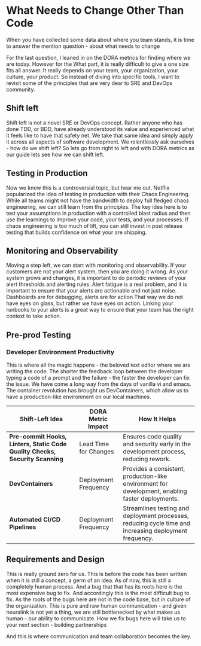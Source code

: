 # What Needs to Change Other Than Code
When you have collected some data about where you team stands, it is time to answer the mention question -  about what needs to change

For the last question, I leaned in on the DORA metrics for finding where we are today.
However for the What part, it is really difficult to give a one size fits all answer.
It really depends on your team, your organization, your culture, your product.
So instead of diving into specific tools, I want to revisit some of the principles that are very dear to SRE and DevOps community.

## Shift left
Shift left is not a novel SRE or DevOps concept.
Rather anyone who has done TDD, or BDD, have already understood its value and experienced what it feels like to have that safety net.
We take that same idea and simply apply it across all aspects of software development.
We relentlessly ask ourselves - how do we shift left?
So lets go from right to left and with DORA metrics as our guide lets see how we can shift left.

## Testing in Production
Now we know this is a controversial topic, but hear me out.
Netflix popularized the idea of testing in production with their Chaos Engineering.
While all teams might not have the bandwidth to deploy full fledged chaos engineering, we can still learn from the principles.
The key idea here is to test your assumptions in production with a controlled blast radius and then use the learnings to improve your code, your tests, and your processes.
If chaos engineering is too much of lift, you can still invest in post release testing that builds confidence on what your are shipping.

## Monitoring and Observability
Moving a step left, we can start with monitoring and observability.
If your customers are not your alert system, then you are doing it wrong.
As your system grows and changes, it is important to do periodic reviews of your alert thresholds and alerting rules.
Alert fatigue is a real problem, and it is important to ensure that your alerts are actionable and not just noise.
Dashboards are for debugging, alerts are for action
That way we do not have eyes on glass, but rather we have eyes on action.
Linking your runbooks to your alerts is a great way to ensure that your team has the right context to take action.


## Pre-prod Testing
### Developer Environment Productivity

This is where all the magic happens - the beloved text editor where we are writing the code.
The shorter the feedback loop between the developer typing a code of a prompt and the failure - the faster the developer can fix the issue.
We have come a long way from the days of vanilla vi and emacs.
The container revolution has brought us DevContainers, which allow us to have a production-like environment on our local machines.

| **Shift-Left Idea**                                   | **DORA Metric Impact**  | **How It Helps**                                                                      |
| ----------------------------------------------------- | ----------------------- | ------------------------------------------------------------------------------------- |
| **Pre-commit Hooks, Linters, Static Code Quality Checks, Security Scanning** | Lead Time for Changes   | Ensures code quality and security early in the development process, reducing rework.  |
| **DevContainers**                                     | Deployment Frequency    | Provides a consistent, production-like environment for development, enabling faster deployments. |
| **Automated CI/CD Pipelines**                         | Deployment Frequency    | Streamlines testing and deployment processes, reducing cycle time and increasing deployment frequency. |

## Requirements and Design
This is really ground zero for us.
This is before the code has been written when it is still a concept, a germ of an idea.
As of now, this is still a completely human process.
And a bug that that has its roots here is the most expensive bug to fix.
And accordingly this is the most difficult bug to fix.
As the roots of the bugs here are not in the code base, but in culture of the organization.
This is pure and raw human communication - and given neuralink is not yet a thing, we are still bottlenecked by what makes us human - our ability to communicate.
How we fix bugs here will take us to your next section - building partnerships

And this is where communication and team collaboration becomes the key.







